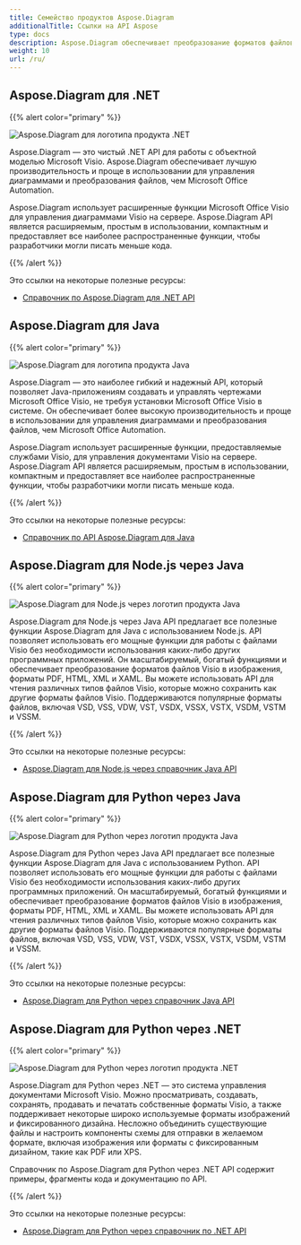 ```yaml
---
title: Семейство продуктов Aspose.Diagram
additionalTitle: Ссылки на API Aspose
type: docs
description: Aspose.Diagram обеспечивает преобразование форматов файлов Visio в изображения, форматы PDF, HTML, XML и XAML. Поддерживаются популярные форматы файлов, включая VSD, VSS, VDW, VST, VSDX, VSSX, VSTX, VSDM, VSTM и VSSM.
weight: 10
url: /ru/
---
```

## Aspose.Diagram для .NET

{{% alert color="primary" %}} 

![Aspose.Diagram для логотипа продукта .NET](../home_1.png)


Aspose.Diagram — это чистый .NET API для работы с объектной моделью Microsoft Visio. Aspose.Diagram обеспечивает лучшую производительность и проще в использовании для управления диаграммами и преобразования файлов, чем Microsoft Office Automation.

Aspose.Diagram использует расширенные функции Microsoft Office Visio для управления диаграммами Visio на сервере. Aspose.Diagram API является расширяемым, простым в использовании, компактным и предоставляет все наиболее распространенные функции, чтобы разработчики могли писать меньше кода. 

{{% /alert %}} 

Это ссылки на некоторые полезные ресурсы:
- [Справочник по Aspose.Diagram для .NET API](/diagram/ru/net/)

## Aspose.Diagram для Java

{{% alert color="primary" %}} 

![Aspose.Diagram для логотипа продукта Java](../home_2.png)

Aspose.Diagram — это наиболее гибкий и надежный API, который позволяет Java-приложениям создавать и управлять чертежами Microsoft Office Visio, не требуя установки Microsoft Office Visio в системе. Он обеспечивает более высокую производительность и проще в использовании для управления диаграммами и преобразования файлов, чем Microsoft Office Automation.

Aspose.Diagram использует расширенные функции, предоставляемые службами Visio, для управления документами Visio на сервере. Aspose.Diagram API является расширяемым, простым в использовании, компактным и предоставляет все наиболее распространенные функции, чтобы разработчики могли писать меньше кода.

{{% /alert %}} 

Это ссылки на некоторые полезные ресурсы:
- [Справочник по API Aspose.Diagram для Java](/diagram/java/)

## Aspose.Diagram для Node.js через Java

{{% alert color="primary" %}} 

![Aspose.Diagram для Node.js через логотип продукта Java](../home_3.png)

Aspose.Diagram для Node.js через Java API предлагает все полезные функции Aspose.Diagram для Java с использованием Node.js. API позволяет использовать его мощные функции для работы с файлами Visio без необходимости использования каких-либо других программных приложений. Он масштабируемый, богатый функциями и обеспечивает преобразование форматов файлов Visio в изображения, форматы PDF, HTML, XML и XAML. Вы можете использовать API для чтения различных типов файлов Visio, которые можно сохранить как другие форматы файлов Visio. Поддерживаются популярные форматы файлов, включая VSD, VSS, VDW, VST, VSDX, VSSX, VSTX, VSDM, VSTM и VSSM.

{{% /alert %}} 

Это ссылки на некоторые полезные ресурсы:

- [Aspose.Diagram для Node.js через справочник Java API](/diagram/nodejs/)

## Aspose.Diagram для Python через Java

{{% alert color="primary" %}} 

![Aspose.Diagram для Python через логотип продукта Java](../home_4.png)

Aspose.Diagram для Python через Java API предлагает все полезные функции Aspose.Diagram для Java с использованием Python. API позволяет использовать его мощные функции для работы с файлами Visio без необходимости использования каких-либо других программных приложений. Он масштабируемый, богатый функциями и обеспечивает преобразование форматов файлов Visio в изображения, форматы PDF, HTML, XML и XAML. Вы можете использовать API для чтения различных типов файлов Visio, которые можно сохранить как другие форматы файлов Visio. Поддерживаются популярные форматы файлов, включая VSD, VSS, VDW, VST, VSDX, VSSX, VSTX, VSDM, VSTM и VSSM.

{{% /alert %}} 

Это ссылки на некоторые полезные ресурсы:

- [Aspose.Diagram для Python через справочник Java API](/diagram/python-java/)

## Aspose.Diagram для Python через .NET

{{% alert color="primary" %}} 

![Aspose.Diagram для Python через логотип продукта .NET](../home_5.png)

Aspose.Diagram для Python через .NET — это система управления документами Microsoft Visio. Можно просматривать, создавать, сохранять, продавать и печатать собственные форматы Visio, а также поддерживает некоторые широко используемые форматы изображений и фиксированного дизайна. Несложно объединить существующие файлы и настроить компоненты схемы для отправки в желаемом формате, включая изображения или форматы с фиксированным дизайном, такие как PDF или XPS.

Справочник по Aspose.Diagram для Python через .NET API содержит примеры, фрагменты кода и документацию по API.

{{% /alert %}} 

Это ссылки на некоторые полезные ресурсы:
- [Aspose.Diagram для Python через справочник по .NET API](/diagram/python-net/) 